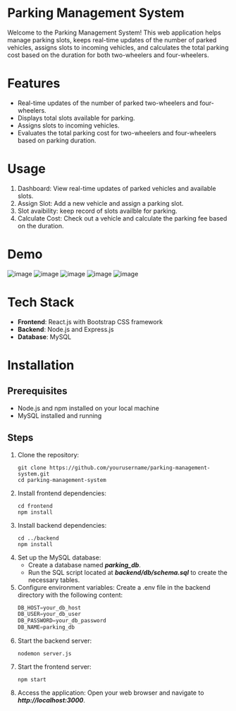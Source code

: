 # Parking Management System
Welcome to the Parking Management System! This web application helps manage parking slots, keeps real-time updates of the number of parked vehicles, assigns slots to incoming vehicles, and calculates the total parking cost based on the duration for both two-wheelers and four-wheelers.
# Features
* Real-time updates of the number of parked two-wheelers and four-wheelers.
* Displays total slots available for parking.
* Assigns slots to incoming vehicles.
* Evaluates the total parking cost for two-wheelers and four-wheelers based on parking duration.
# Usage
1. Dashboard: View real-time updates of parked vehicles and available slots.
2. Assign Slot: Add a new vehicle and assign a parking slot.
3. Slot avaibility: keep record of slots availble for parking.
4. Calculate Cost: Check out a vehicle and calculate the parking fee based on the duration.
# Demo
![image](https://github.com/Saunakushwaha/Car_parking/assets/131192666/03b6a9ae-9607-40c3-a592-da9d39e12a97)
![image](https://github.com/Saunakushwaha/Car_parking/assets/131192666/a8fce269-f7b6-4604-9e51-288b19477c7e)
![image](https://github.com/Saunakushwaha/Car_parking/assets/131192666/bf0a5172-42aa-4647-a921-b890ba078fb6)
![image](https://github.com/Saunakushwaha/Car_parking/assets/131192666/e2a0f26e-4434-430d-8114-54f03a248814)
![image](https://github.com/Saunakushwaha/Car_parking/assets/131192666/bd8e3b1f-ae6e-4710-b049-2f03c643e0bc)
# Tech Stack
* **Frontend**: React.js with Bootstrap CSS framework
* **Backend**: Node.js and Express.js
* **Database**: MySQL
# Installation #
## Prerequisites ##
* Node.js and npm installed on your local machine
* MySQL installed and running
## Steps ##
1. Clone the repository:
   ```console
   git clone https://github.com/yourusername/parking-management-system.git
   cd parking-management-system
2. Install frontend dependencies:
   ```console
   cd frontend
   npm install
3. Install backend dependencies:
   ```console
   cd ../backend
   npm install
4. Set up the MySQL database:
   * Create a database named ***parking_db***.
   * Run the SQL script located at ***backend/db/schema.sql*** to create the necessary tables.
5. Configure environment variables:
   Create a .env file in the backend directory with the following content:
   ```javascript
   DB_HOST=your_db_host
   DB_USER=your_db_user
   DB_PASSWORD=your_db_password
   DB_NAME=parking_db
6. Start the backend server:
      ```console
      nodemon server.js
7. Start the frontend server:
      ```console
      npm start
8. Access the application:
   Open your web browser and navigate to ***http://localhost:3000***.



  
